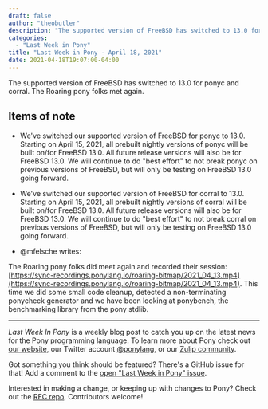 ```yaml
---
draft: false
author: "theobutler"
description: "The supported version of FreeBSD has switched to 13.0 for ponyc and corral. The Roaring pony folks met again."
categories:
  - "Last Week in Pony"
title: "Last Week in Pony - April 18, 2021"
date: 2021-04-18T19:07:00-04:00
---
```


The supported version of FreeBSD has switched to 13.0 for ponyc and corral. The Roaring pony folks met again.
<!-- more -->

## Items of note

- We've switched our supported version of FreeBSD for ponyc to 13.0. Starting on April 15, 2021, all prebuilt nightly versions of ponyc will be built on/for FreeBSD 13.0. All future release versions will also be for FreeBSD 13.0. We will continue to do "best effort" to not break ponyc on previous versions of FreeBSD, but will only be testing on FreeBSD 13.0 going forward.

- We've switched our supported version of FreeBSD for corral to 13.0. Starting on April 15, 2021, all prebuilt nightly versions of corral will be built on/for FreeBSD 13.0. All future release versions will also be for FreeBSD 13.0. We will continue to do "best effort" to not break corral on previous versions of FreeBSD, but will only be testing on FreeBSD 13.0 going forward.

- @mfelsche writes:

The Roaring pony folks did meet again and recorded their session: [https://sync-recordings.ponylang.io/roaring-bitmap/2021_04_13.mp4](https://sync-recordings.ponylang.io/roaring-bitmap/2021_04_13.mp4). This time we did some small code cleanup, detected a non-terminating ponycheck generator and we have been looking at ponybench, the benchmarking library from the pony stdlib.

---

_Last Week In Pony_ is a weekly blog post to catch you up on the latest news for the Pony programming language. To learn more about Pony check out [our website](https://ponylang.io), our Twitter account [@ponylang](https://twitter.com/ponylang), or our [Zulip community](https://ponylang.zulipchat.com).

Got something you think should be featured? There's a GitHub issue for that! Add a comment to the [open "Last Week in Pony" issue](https://github.com/ponylang/ponylang.github.io/issues?q=is%3Aissue+is%3Aopen+label%3Alast-week-in-pony).

Interested in making a change, or keeping up with changes to Pony? Check out the [RFC repo](https://github.com/ponylang/rfcs). Contributors welcome!
